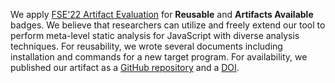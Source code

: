 We apply [FSE'22 Artifact Evaluation](https://2022.esec-fse.org/track/fse-2022-artifacts)
for **Reusable** and **Artifacts Available** badges.  We believe that
researchers can utilize and freely extend our tool to perform meta-level static
analysis for JavaScript with diverse analysis techniques.  For reusability, we
wrote several documents including installation and commands for a new target
program.  For availability, we published our artifact as
a [GitHub repository](https://github.com/kaist-plrg/jsaver) and
a [DOI](https://doi.org/10.5281/zenodo.6668789).
